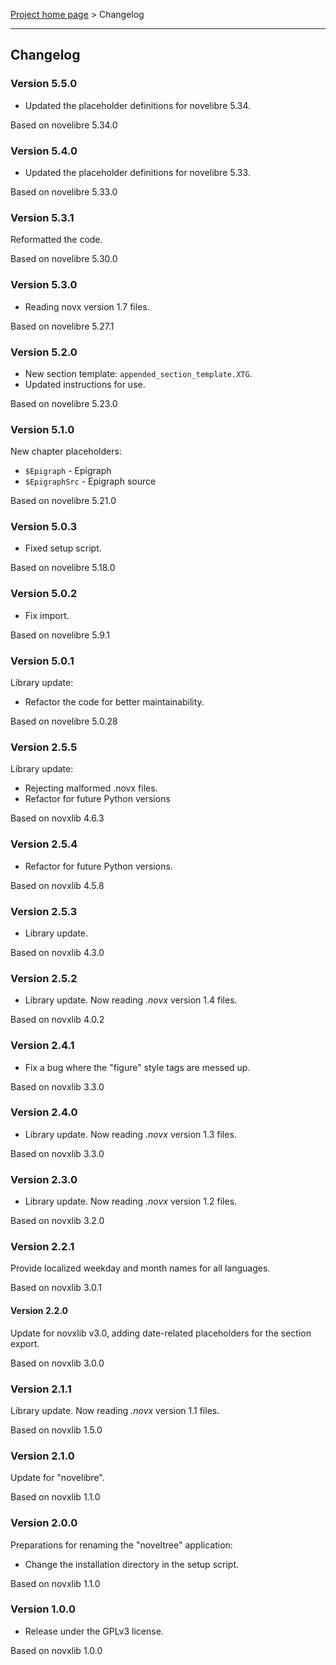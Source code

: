 [Project home page](../) > Changelog

------------------------------------------------------------------------

## Changelog


### Version 5.5.0

- Updated the placeholder definitions for novelibre 5.34.

Based on novelibre 5.34.0


### Version 5.4.0

- Updated the placeholder definitions for novelibre 5.33.

Based on novelibre 5.33.0


### Version 5.3.1

Reformatted the code.

Based on novelibre 5.30.0


### Version 5.3.0

- Reading novx version 1.7 files.

Based on novelibre 5.27.1


### Version 5.2.0

- New section template: `appended_section_template.XTG`.
- Updated instructions for use.

Based on novelibre 5.23.0


### Version 5.1.0 

New chapter placeholders:
-   `$Epigraph` - Epigraph
-   `$EpigraphSrc` - Epigraph source

Based on novelibre 5.21.0


### Version 5.0.3

- Fixed setup script.

Based on novelibre 5.18.0


### Version 5.0.2

- Fix import.

Based on novelibre 5.9.1

### Version 5.0.1

Library update:
- Refactor the code for better maintainability.

Based on novelibre 5.0.28

### Version 2.5.5

Library update:
- Rejecting malformed .novx files.
- Refactor for future Python versions

Based on novxlib 4.6.3

### Version 2.5.4

- Refactor for future Python versions.

Based on novxlib 4.5.8

### Version 2.5.3

- Library update.

Based on novxlib 4.3.0

### Version 2.5.2

- Library update. Now reading *.novx* version 1.4 files.

Based on novxlib 4.0.2

### Version 2.4.1

- Fix a bug where the "figure" style tags are messed up. 

Based on novxlib 3.3.0

### Version 2.4.0

- Library update. Now reading *.novx* version 1.3 files.

Based on novxlib 3.3.0

### Version 2.3.0

- Library update. Now reading *.novx* version 1.2 files.

Based on novxlib 3.2.0

### Version 2.2.1

Provide localized weekday and month names for all languages.

Based on novxlib 3.0.1

#### Version 2.2.0

Update for novxlib v3.0, adding date-related placeholders for the section export.

Based on novxlib 3.0.0

### Version 2.1.1

Library update.
Now reading *.novx* version 1.1 files. 

Based on novxlib 1.5.0

### Version 2.1.0

Update for "novelibre".

Based on novxlib 1.1.0

### Version 2.0.0

Preparations for renaming the "noveltree" application:
- Change the installation directory in the setup script.

Based on novxlib 1.1.0

### Version 1.0.0

- Release under the GPLv3 license.

Based on novxlib 1.0.0
